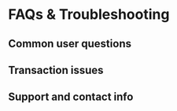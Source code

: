 # FAQs & Troubleshooting

## Common user questions

## Transaction issues

## Support and contact info
